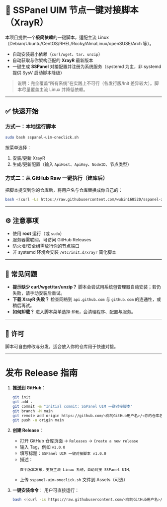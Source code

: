 # 🚀 SSPanel UIM 节点一键对接脚本（XrayR）

本项目提供一个**极简依赖**的一键脚本，适配主流 Linux（Debian/Ubuntu/CentOS/RHEL/Rocky/AlmaLinux/openSUSE/Arch 等）。
- 自动安装最小依赖（`curl/wget`、`tar`、`unzip`）
- 自动获取与你架构匹配的 **XrayR** 最新版本
- 一键生成 **SSPanel** 对接配置并注册为系统服务（systemd 为主，非 systemd 提供 SysV 启动脚本降级）

> 说明：完全覆盖“所有系统”在实践上不可行（各发行版/Init 差异较大）。脚本尽量覆盖主流 Linux 并降低依赖。

---

## ✅ 快速开始

### 方式一：本地运行脚本
```bash
sudo bash sspanel-uim-oneclick.sh
```
按菜单选择：
1. 安装/更新 XrayR  
2. 生成/更新配置（输入 `ApiHost`、`ApiKey`、`NodeID`、节点类型）

### 方式二：从 GitHub Raw 一键执行（建库后）
把脚本提交到你的仓库后，将用户名与仓库替换成你自己的：
```bash
bash <(curl -Ls https://raw.githubusercontent.com/wubin168520/sspanel-xrayr-install/main/sspanel-uim-oneclick.sh)
```

---

## ⚙️ 注意事项
- 使用 **root** 运行（或 `sudo`）
- 服务器需联网，可访问 GitHub Releases
- 防火墙/安全组需放行你的节点端口
- 非 systemd 环境会安装 `/etc/init.d/xrayr` 简化脚本

---

## 🧰 常见问题
- **提示缺少 curl/wget/tar/unzip？** 脚本会尝试用系统包管理器自动安装；若仍失败，请手动安装后重试。  
- **下载 XrayR 失败？** 检查网络到 `api.github.com` 与 `github.com` 的连通性，或稍后再试。  
- **如何卸载？** 进入脚本菜单选择 `卸载`，会清理程序、配置与服务。

---

## 📄 许可
脚本可自由修改与分发，适合放入你的仓库用于快速对接。

---

# 发布 Release 指南

1. **推送到 GitHub**：
   ```bash
   git init
   git add .
   git commit -m "Initial commit: SSPanel UIM 一键对接脚本"
   git branch -M main
   git remote add origin https://github.com/<你的GitHub用户名>/<你的仓库名>.git
   git push -u origin main
   ```

2. **创建 Release**：
   - 打开 GitHub 仓库页面 → `Releases` → `Create a new release`
   - 输入 Tag，例如 `v1.0.0`
   - 填写标题：`SSPanel UIM 一键对接脚本 v1.0.0`
   - 描述：
     ```
     首个版本发布，支持主流 Linux 系统，自动对接 SSPanel UIM。
     ```
   - 上传 `sspanel-uim-oneclick.sh` 文件到 Assets（可选）

3. **一键安装命令**：
   用户可直接运行：
   ```bash
   bash <(curl -Ls https://raw.githubusercontent.com/<你的GitHub用户名>/<你的仓库名>/main/sspanel-uim-oneclick.sh)
   ```
